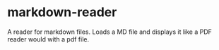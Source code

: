# markdown-reader
A reader for markdown files. Loads a MD file and displays it like a PDF reader would with a pdf file.
